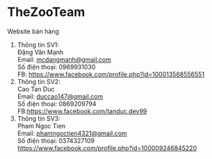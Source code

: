 ﻿# TheZooTeam
Website bán hàng

1. Thông tin SV1:<br/>Đặng Văn Mạnh <br/>Email: mcdangmanh@gmail.com <br/>Số điện thoại: 0969931030 <br/>FB: https://www.facebook.com/profile.php?id=100013568556551<br/>
2. Thông tin SV2:<br/>Cao Tan Duc<br/>Email: duccao147@gmail.com <br/>Số điện thoại: 0869209794 <br/>FB:https://www.facebook.com/tanduc.dev99<br/>
3. Thông tin SV3:<br/>Pham Ngoc Tien <br/>Email: phamngoctien4321@gmail.com <br/>Số điện thoại: 0374327109 <br/>https://www.facebook.com/profile.php?id=100009246845220<br/>
